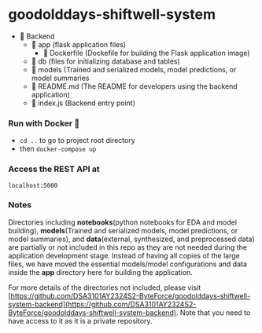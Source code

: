 # goodolddays-shiftwell-system
    
- 📁 Backend
  - 📁 app               (flask application files)
    - 📄 Dockerfile      (Dockefile for building the Flask application image)
  - 📁 db                (files for initializing database and tables)
  - 📁 models            (Trained and serialized models, model predictions, or model summaries
  - 📄 README.md         (The README for developers using the backend application)
  - 📄 index.js          (Backend entry point)

### Run with Docker 🐳

- `cd ..` to go to project root directory
- then `docker-compose up`
### Access the REST API at 

`localhost:5000`

### Notes
Directories including **notebooks**(python notebooks for EDA and model building), **models**(Trained and serialized models, model predictions, or model summaries), and **data**(external, synthesized, and preprocessed data) are partially or not included in this repo as they are not needed during the application development stage. Instead of having all copies of the large files, we have moved the essential models/model configurations and data inside the **app** directory here for building the application. 

For more details of the directories not included, please visit [https://github.com/DSA3101AY2324S2-ByteForce/goodolddays-shiftwell-system-backend](https://github.com/DSA3101AY2324S2-ByteForce/goodolddays-shiftwell-system-backend). Note that you need to have access to it as it is a private repository.
